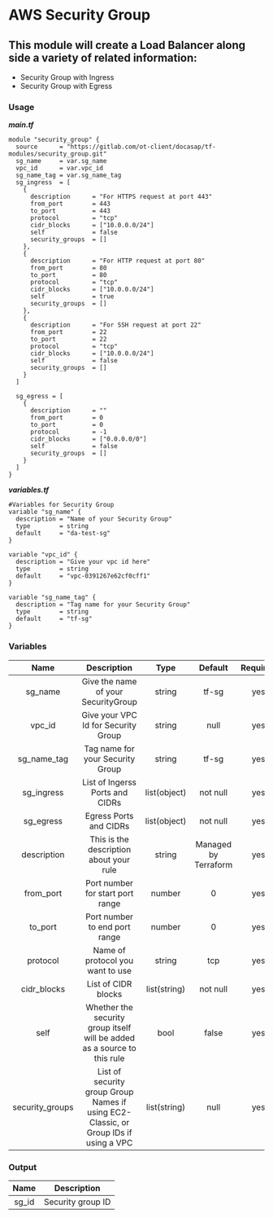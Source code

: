 # AWS Security Group

## This module will create a Load Balancer along side a variety of related information:
 - Security Group with Ingress
 - Security Group with Egress

### Usage
***main.tf***
```hcl
module "security_group" {
  source      = "https://gitlab.com/ot-client/docasap/tf-modules/security_group.git"
  sg_name     = var.sg_name
  vpc_id      = var.vpc_id
  sg_name_tag = var.sg_name_tag
  sg_ingress  = [
    {
      description      = "For HTTPS request at port 443"
      from_port        = 443
      to_port          = 443
      protocol         = "tcp"
      cidr_blocks      = ["10.0.0.0/24"]
      self             = false
      security_groups  = []
    },
    {
      description      = "For HTTP request at port 80"
      from_port        = 80
      to_port          = 80
      protocol         = "tcp"
      cidr_blocks      = ["10.0.0.0/24"]
      self             = true
      security_groups  = []
    },
    {
      description      = "For SSH request at port 22"
      from_port        = 22
      to_port          = 22
      protocol         = "tcp"
      cidr_blocks      = ["10.0.0.0/24"]
      self             = false
      security_groups  = []
    }
  ]

  sg_egress = [
    {
      description      = ""
      from_port        = 0
      to_port          = 0
      protocol         = -1
      cidr_blocks      = ["0.0.0.0/0"]
      self             = false
      security_groups  = []
    }
  ]
}
```

***variables.tf***
```hcl
#Variables for Security Group
variable "sg_name" {
  description = "Name of your Security Group"
  type        = string
  default     = "da-test-sg"
}

variable "vpc_id" {
  description = "Give your vpc id here"
  type        = string
  default     = "vpc-0391267e62cf0cff1"
}

variable "sg_name_tag" {
  description = "Tag name for your Security Group"
  type        = string
  default     = "tf-sg"
}
```

### Variables


| Name  |  Description  | Type | Default | Required |
| :-------------:  | :-------------: | :-------------: |  :-----------:  | :-------------: | 
| sg_name  |  Give the name of your SecurityGroup  | string  | tf-sg  | yes  | 
| vpc_id  | Give your VPC Id for Security Group  |  string  | null  | yes  |
| sg_name_tag | Tag name for your Security Group | string | tf-sg | yes |
| sg_ingress  |  List of Ingerss Ports and CIDRs  | list(object)  | not null  | yes  |
| sg_egress  |  Egress Ports and CIDRs  |  list(object)  | not null  | yes  |
| description | This is the description about your rule | string | Managed by Terraform | yes |
| from_port | Port number for start port range | number | 0 | yes |
| to_port | Port number to end port range | number | 0 | yes |
| protocol | Name of protocol you want to use | string | tcp | yes |
| cidr_blocks | List of CIDR blocks | list(string) | not null | yes |
| self | Whether the security group itself will be added as a source to this rule | bool | false | yes |
| security_groups | List of security group Group Names if using EC2-Classic, or Group IDs if using a VPC | list(string) | null | yes |


### Output


| Name | Description |
| :-----: | :-----------: |
| sg_id | Security group ID |
